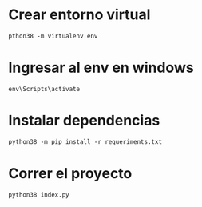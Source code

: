# Crear entorno virtual
    pthon38 -m virtualenv env 

# Ingresar al env en windows 
    env\Scripts\activate      

# Instalar dependencias
    python38 -m pip install -r requeriments.txt

# Correr el proyecto 
    python38 index.py